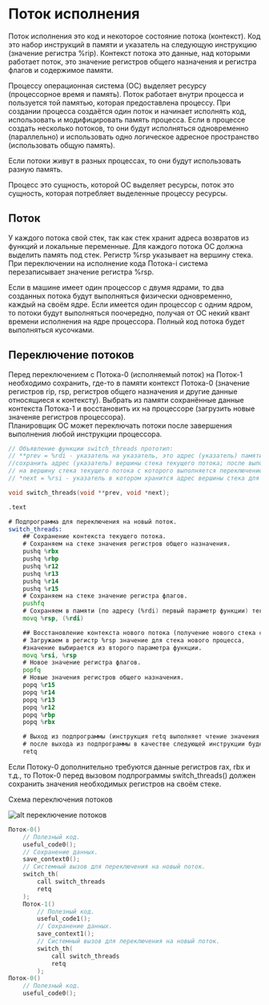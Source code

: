 # Поток исполнения

Поток исполнения это код и некоторое состояние потока (контекст).
Код это набор инструкций в памяти и указатель на следующую инструкцию (значение регистра %rip).
Контекст потока это данные, над которыми работает поток, это значение регистров общего назначения и регистра флагов и содержимое памяти.

Процессу операционная система (ОС) выделяет ресурсу (процессорное время и память).
Поток работает внутри процесса и пользуется той памятью, которая предоставлена процессу.
При создании процесса создаётся один поток и начинает исполнять код, использовать и модифицировать память процесса.
Если в процессе создать несколько потоков, то они будут исполняться одновременно (параллельно) и использовать одно логическое адресное пространство (использовать общую память).

Если потоки живут в разных процессах, то они будут использовать разную память.

Процесс это сущность, которой ОС выделяет ресурсы, поток это сущность, которая потребляет выделенные процессу ресурсы.

## Поток

У каждого потока свой стек, так как стек хранит адреса возвратов из функций и локальные переменные.
Для каждого потока ОС должна выделить память под стек. Регистр %rsp указывает на вершину стека.
При переключении на исполнение кода Потока-i система перезаписывает значение регистра %rsp.

Если в машине имеет один процессор с двумя ядрами, то два созданных потока будут выполняться физически одновременно, каждый на своём ядре.
Если имеется один процессор с одним ядром, то потоки будут выполняться поочередно, получая от ОС некий квант времени исполнения на ядре процессора. Полный код потока будет выполняться кусочками.

## Переключение потоков

Перед переключением с Потока-0 (исполняемый поток) на Поток-1 необходимо сохранить, где-то в памяти контекст Потока-0 (значение регистров rip, rsp, регистров общего назначения и другие данные относящиеся к контексту). Выбрать из памяти сохранённые данные контекста Потока-1 и восстановить их на процессоре (загрузить новые значеняе регистров процессора).  
Планировщик ОС может переключать потоки после завершения выполнения любой инструкции процессора.
```c
// Объявление функции switch_threads прототип:
// **prev = %rdi - указатель на указатель, это адрес (указатель) памяти по которому необходимо
//сохранить адрес (указатель) вершины стека текущего потока; после выполнения функции адрес *prev будет указывать
// на вершину стека текущего потока с которого выполняется переключение, то есть можно получить значение для %rsp.
// *next = %rsi - указатель в котором хранится адрес вершины стека для нового потока.

void switch_threads(void **prev, void *next);
```

```asm
.text

# Подпрограмма для переключения на новый поток.
switch_threads:
	## Сохранение контекста текущего потока.
	# Сохраняем на стеке значения регистров общего назначения.
	pushq %rbx
	pushq %rbp
	pushq %r12
	pushq %r13
	pushq %r14
	pushq %r15
	# Сохраняем на стеке значение регистра флагов.
	pushfq
	# Сохраняем в памяти (по адресу (%rdi) первый параметр функции) текущее значение указателя на стек.
	movq %rsp, (%rdi)

	## Восстановление контекста нового потока (получение нового стека с новым содержимым).
	# Загружаем в регистр %rsp значение для стека нового процесса,
	#значение выбирается из второго параметра функции.
	movq %rsi, %rsp
	# Новое значение регистра флагов.
	popfq
	# Новые значения регистров общего назначения.
	popq %r15
	popq %r14
	popq %r13
	popq %r12
	popq %rbp
	popq %rbx

	# Выход из подпрограммы (инструкция retq выполняет чтение значения следующей команды %rip с вершины стека
	# после выхода из подпрограммы в качестве следующей инструкции будет выполняться инструкция нового потока.
	retq
  ```
  
Если Потоку-0 дополнительно требуются данные регистров rax, rbx и т.д., то Поток-0 перед вызовом подпрограммы switch_threads() должен сохранить значения необходимых регистров на своём стеке.

Схема переключения потоков  

![alt переключение потоков](https://hsto.org/getpro/habr/post_images/c2e/655/3a6/c2e6553a6d05d801375f45a34019f6ef.png)
```c
Поток-0()
	// Полезный код.
	useful_code0();
	// Сохранение данных.
	save_context0();
	// Системный вызов для переключения на новый поток.
	switch_th(
		call switch_threads
		retq
	);
	Поток-1()
		// Полезный код.
		useful_code1();
		// Сохранение данных.
		save_context1();
		// Системный вызов для переключения на новый поток.
		switch_th(
			call switch_threads
			retq
		);
Поток-0()	
	// Полезный код.
	useful_code0();
```
